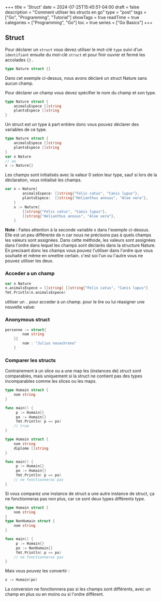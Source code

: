 +++
title = 'Struct'
date = 2024-07-25T15:45:51-04:00
draft = false
description = "Comment utiliser les structs en go"
type = "post"
tags = ["Go", "Programming", "Tutorial"]
showTags = true
readTime = true
categories = ["Programming", "Go"]
toc = true
series = ["Go Basics"]
+++
## Struct 
Pour déclarer un `struct` vous devez utiliser le mot-clé `type` suivi d'un `identifiant` ensuite du mot-clé `struct`  et pour finir ouvrer et fermé les accolades `{}` .
```go
type Nature struct {}
```
Dans cet exemple ci-dessus, nous avons déclaré un struct Nature sans aucun champ. 

Pour déclarer un champ vous devez spécifier le nom du champ et son type.
```go
type Nature struct {
    animalsEspece []string 
    plantsEspece []string
}
```
Un struct est un type à part entière donc vous pouvez déclarer des variables de ce type.
```go
type Nature struct {
    animalsEspece []string 
    plantsEspece []string
}
var n Nature
// ou
x := Nature{}
```
Les champs sont initialisés avec la valeur 0 selon leur type, sauf si lors de la déclaration, vous initialisé les champs.
```go
var n = Nature{
        animalsEspece: []string{"Felis catus", "Canis lupus"},
        plantsEspece:  []string{"Helianthus annuus", "Aloe vera"},
    }
    x := Nature{
        []string{"Felis catus", "Canis lupus"},
        []string{"Helianthus annuus", "Aloe vera"},
    }
```

**Note** : Faites attention à la seconde variable x dans l'exemple ci-dessus. Elle est un peu différente de n car nous ne précisons pas à quels champs les valeurs sont assignées. Dans cette méthode, les valeurs sont assignées dans l'ordre dans lequel les champs sont déclarés dans la structure Nature.
En precisant donc les champs vous pouvez l'utiliser dans l'ordre que vous souhaité et même en omettre certain. c'est soi l'un ou l'autre vous ne pouvez utiliser les deux. 

### Acceder a un champ
```go
var n Nature
n.animalsEspece = []string{ []string{"Felis catus", "Canis lupus"}
fmt.Println(n.animalsEspece)

```
utiliser un `.` pour acceder à un champ. pour le lire ou lui réasigner une nouvelle value:
### Anonymous struct
```go
personne := struct{
        nom string
    }{
        nom : "Julius novachrono"
    }
```

### Comparer les structs
Contrairement à un slice ou a une map les (instances de) struct sont comparables, mais uniquement si la struct ne contient pas des types incomparables comme les slices ou les maps.

```go
type Humain struct {
	nom string
}

func main() {
	 p := Humain{}
	 po := Humain{}
	 fmt.Println( p == po)
	// true 
}
```

```go
type Humain struct {
	nom string
	diplome []string
}

func main() {
	 p := Humain{}
	 po := Humain{}
	 fmt.Println( p == po)
	// ne fonctionneras pas
}
```
Si vous comparez une instance de struct a une autre instance de struct, ça ne fonctionneras pas non plus, car ce sont deux types différents type.

```go
type Humain struct {
	nom string
}
type NonHumain struct {
    nom string 
}

func main() {
	 p := Humain{}
	 po := NonHumain{}
	 fmt.Println( p == po)
	// ne fonctionneras pas
}
```

Mais vous pouvez les convertir :
```go
x := Humain(po)
```
La conversion ne fonctionnera pas si les champs sont différents, avec un champ en plus ou en moins ou si l'ordre diffèrent.

